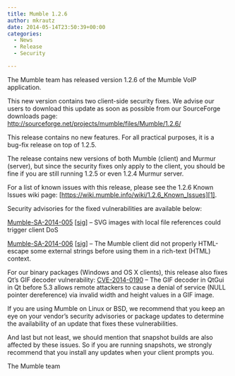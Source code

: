 ```yaml
---
title: Mumble 1.2.6
author: mkrautz
date: 2014-05-14T23:50:39+00:00
categories:
  - News
  - Release
  - Security

---
```

The Mumble team has released version 1.2.6 of the Mumble VoIP application.

This new version contains two client-side security fixes. We advise our users to download this update as soon as possible from our SourceForge downloads page: <http://sourceforge.net/projects/mumble/files/Mumble/1.2.6/>

This release contains no new features. For all practical purposes, it is a bug-fix release on top of 1.2.5.

<!--more-->

The release contains new versions of both Mumble (client) and Murmur (server), but since the security fixes only apply to the client, you should be fine if you are still running 1.2.5 or even 1.2.4 Murmur server.

For a list of known issues with this release, please see the 1.2.6 Known Issues wiki page: [https://wiki.mumble.info/wiki/1.2.6_Known_Issues][1].

Security advisories for the fixed vulnerabilities are available below:

[Mumble-SA-2014-005][2] [[sig][3]] &#8211; SVG images with local file references could trigger client DoS

[Mumble-SA-2014-006][4] [[sig][5]] &#8211; The Mumble client did not properly HTML-escape some external strings before using them in a rich-text (HTML) context.

For our binary packages (Windows and OS X clients), this release also fixes Qt&#8217;s GIF decoder vulnerability: [CVE-2014-0190][6] &#8211; The GIF decoder in QtGui in Qt before 5.3 allows remote attackers to cause a denial of service (NULL pointer dereference) via invalid width and height values in a GIF image.

If you are using Mumble on Linux or BSD, we recommend that you keep an eye on your vendor&#8217;s security advisories or package updates to determine the availability of an update that fixes these vulnerabilities.

And last but not least, we should mention that snapshot builds are also affected by these issues. So if you are running snapshots, we strongly recommend that you install any updates when your client prompts you.

The Mumble team

 [1]: https://wiki.mumble.info/wiki/1.2.6_Known_Issues
 [2]: https://www.mumble.info/security/Mumble-SA-2014-005.txt
 [3]: https://www.mumble.info/security/Mumble-SA-2014-005.txt.sig
 [4]: https://www.mumble.info/security/Mumble-SA-2014-006.txt
 [5]: https://www.mumble.info/security/Mumble-SA-2014-006.txt.sig
 [6]: https://web.nvd.nist.gov/view/vuln/detail?vulnId=CVE-2014-0190
